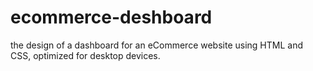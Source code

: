 # ecommerce-deshboard
the design of a dashboard for an eCommerce website using HTML and CSS, optimized for desktop devices.
